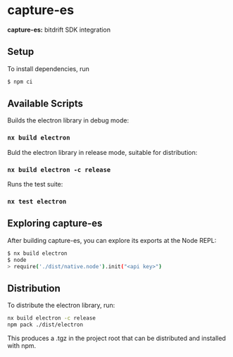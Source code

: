 # capture-es

**capture-es:** bitdrift SDK integration

## Setup

To install dependencies, run

```sh
$ npm ci
```

## Available Scripts

Builds the electron library in debug mode:

### `nx build electron`

Buld the electron library in release mode, suitable for distribution:

### `nx build electron -c release`

Runs the test suite:

### `nx test electron`

## Exploring capture-es

After building capture-es, you can explore its exports at the Node REPL:

```sh
$ nx build electron
$ node
> require('./dist/native.node').init("<api key>")
```

## Distribution

To distribute the electron library, run:

```sh
nx build electron -c release
npm pack ./dist/electron
```

This produces a .tgz in the project root that can be distributed and installed with npm.

